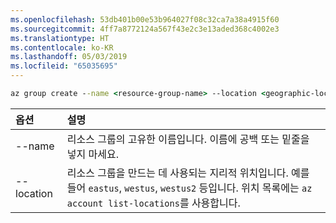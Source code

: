 ```yaml
---
ms.openlocfilehash: 53db401b00e53b964027f08c32ca7a38a4915f60
ms.sourcegitcommit: 4ff7a8772124a567f43e2c3e13aded368c4002e3
ms.translationtype: HT
ms.contentlocale: ko-KR
ms.lasthandoff: 05/03/2019
ms.locfileid: "65035695"
---
```

```cmd
az group create --name <resource-group-name> --location <geographic-location> --verbose
```

| 옵션 | 설명 |
|:---|:---|
| --name | 리소스 그룹의 고유한 이름입니다. 이름에 공백 또는 밑줄을 넣지 마세요. |
| --location | 리소스 그룹을 만드는 데 사용되는 지리적 위치입니다. 예를 들어 `eastus`, `westus`, `westus2` 등입니다. 위치 목록에는 `az account list-locations`를 사용합니다. |